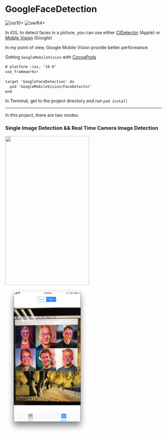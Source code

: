 # GoogleFaceDetection
![ios10+](https://img.shields.io/badge/ios-10%2B-blue.svg)
![swift4+](https://img.shields.io/badge/swift-4%2B-orange.svg)

In iOS, to detect faces in a picture, you can use either [CIDetector](https://developer.apple.com/reference/coreimage/cidetector) (Apple)
or [Mobile Vision](https://developers.google.com/vision/face-detection-concepts) (Google)

In my point of view, Google Mobile Vision provide better performance.

Getting `GoogleMobileVision` with [CocoaPods](https://cocoapods.org/)
```pod
# platform :ios, ’10.0’
use_frameworks!

target 'GoogleFaceDetection' do
  pod 'GoogleMobileVision/FaceDetector'
end
```
In Terminal, get to the project directory and run `pod install` 

---
In this project, there are two modes.

### Single Image Detection && Real Time Camera Image Detection

<img src="https://github.com/Weijay/GoogleFaceDetection/blob/master/resources/PhotoMode.PNG" width="270" height="480" /> <img src="https://github.com/Weijay/GoogleFaceDetection/blob/master/resources/CameraMode.png" width="270" height="480" />


